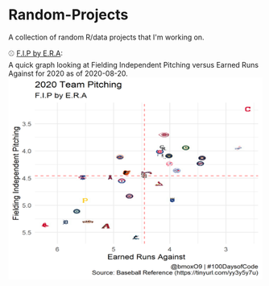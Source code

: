 # Random-Projects
 
 A collection of random R/data projects that I'm working on. 
 
 :baseball: [F.I.P by E.R.A](https://github.com/BrettMoxham/Random-Projects/blob/master/Baseball/ERA_FIP_by_team/ERA_FIP.R):<br>
 A quick graph looking at Fielding Independent Pitching versus Earned Runs Against for 2020 as of 2020-08-20.<br>
 <img src = "https://github.com/BrettMoxham/Random-Projects/blob/master/Baseball/ERA_FIP_by_team/er_fip_plot.png" width = "600" height = "400">
